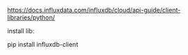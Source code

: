https://docs.influxdata.com/influxdb/cloud/api-guide/client-libraries/python/


install lib:

pip install influxdb-client

